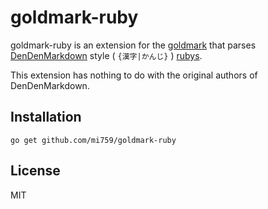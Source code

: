 # goldmark-ruby

goldmark-ruby is an extension for the [goldmark](https://github.com/yuin/goldmark) that parses [DenDenMarkdown](https://github.com/denshoch/DenDenMarkdown) style ( `{漢字|かんじ}` ) [rubys](https://developer.mozilla.org/en-US/docs/Web/HTML/Element/ruby).

This extension has nothing to do with the original authors of DenDenMarkdown.

## Installation
```
go get github.com/mi759/goldmark-ruby
```

## License
MIT
